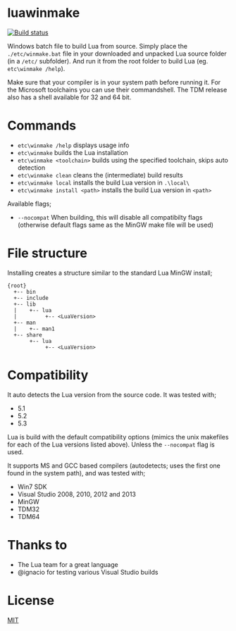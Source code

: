 luawinmake
==========

[![Build status](https://ci.appveyor.com/api/projects/status/github/tieske/luawinmake?branch=master&svg=true)](https://ci.appveyor.com/project/tieske/luawinmake)

Windows batch file to build Lua from source. Simply place the `./etc/winmake.bat` file 
in your downloaded and unpacked Lua source folder (in a `/etc/` subfolder). And run it from the
root folder to build Lua (eg.  `etc\winmake /help`).

Make sure that your compiler is in your system path before running it. For the Microsoft toolchains
you can use their commandshell. The TDM release also has a shell available for 32 and 64 bit.

Commands
========

- `etc\winmake /help` displays usage info
- `etc\winmake` builds the Lua installation
- `etc\winmake <toolchain>` builds using the specified toolchain, skips auto detection
- `etc\winmake clean` cleans the (intermediate) build results
- `etc\winmake local` installs the build Lua version in `.\local\`
- `etc\winmake install <path>` installs the build Lua version in `<path>`

Available flags;
- `--nocompat` When building, this will disable all compatibilty flags (otherwise default flags same as the MinGW make file will be used)

File structure
==============

Installing creates a structure similar to the standard Lua MinGW install;
````
{root}
  +-- bin
  +-- include
  +-- lib
  |    +-- lua
  |         +-- <LuaVersion>
  +-- man
  |    +-- man1
  +-- share
       +-- lua
            +-- <LuaVersion>
````

Compatibility
=============

It auto detects the Lua version from the source code. It was tested with;

- 5.1
- 5.2
- 5.3

Lua is build with the default compatibility options (mimics the unix makefiles for each 
of the Lua versions listed above). Unless the `--nocompat` flag is used.

It supports MS and GCC based compilers (autodetects; uses the first one found in the system path), and was tested with;

- Win7 SDK
- Visual Studio 2008, 2010, 2012 and 2013
- MinGW
- TDM32
- TDM64

Thanks to
=========
- The Lua team for a great language
- @ignacio for testing various Visual Studio builds

License
=======
[MIT](http://opensource.org/licenses/MIT)
